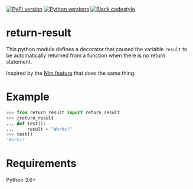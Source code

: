 [![PyPI version](https://img.shields.io/pypi/v/return-result)](https://pypi.org/project/return-result/)
[![Python versions](https://img.shields.io/pypi/pyversions/return-result.svg)](https://pypi.org/project/return-result/)
[![Black codestyle](https://img.shields.io/badge/code%20style-black-000000.svg)](https://github.com/psf/black)

# return-result

This python module defines a decorator that caused the variable `result` to be automatically returned from a function when there is no return statement. 

Inspired by the [Nim feature](https://nim-by-example.github.io/variables/result/) that does the same thing.
# Example

```python
>>> from return_result import return_result
>>> @return_result
... def test():
...     result = "Works!"
>>> test()
'Works!'
```

# Requirements

Python 3.6+
